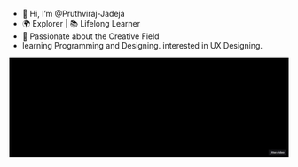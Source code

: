 - 👋 Hi, I’m @Pruthviraj-Jadeja
- 🌍 Explorer | 📚 Lifelong Learner
- 🎨 Passionate about the Creative Field
- learning Programming and Designing. interested in UX Designing.
</video>
<img src="media/Social-handle-Dark-remix.gif" width="513" height="180" />
